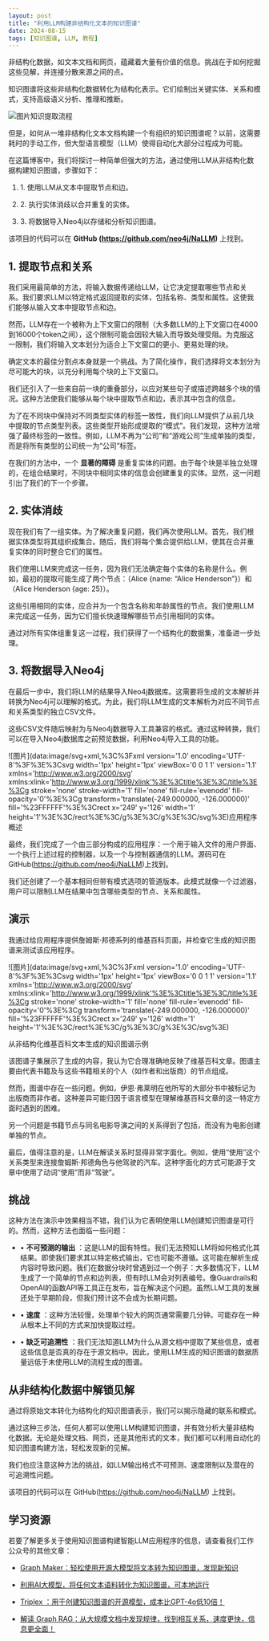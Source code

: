 ```yaml
---
layout: post
title: "利用LLM构建非结构化文本的知识图谱"
date: 2024-08-15
tags: [知识图谱, LLM, 教程]
---
```


非结构化数据，如文本文档和网页，蕴藏着大量有价值的信息。挑战在于如何挖掘这些见解，并连接分散来源之间的点。

知识图谱将这些非结构化数据转化为结构化表示。它们绘制出关键实体、关系和模式，支持高级语义分析、推理和推断。

![图片](https://picsaving-1258754708.cos.ap-guangzhou.myqcloud.com/img/single.png)知识提取流程

但是，如何从一堆非结构化文本文档构建一个有组织的知识图谱呢？以前，这需要耗时的手动工作，但大型语言模型（LLM）使得自动化大部分过程成为可能。

在这篇博客中，我们将探讨一种简单但强大的方法，通过使用LLM从非结构化数据构建知识图谱，步骤如下：

  1. 1\. 使用LLM从文本中提取节点和边。

  2. 2\. 执行实体消歧以合并重复的实体。

  3. 3\. 将数据导入Neo4j以存储和分析知识图谱。

该项目的代码可以在 **GitHub (https://github.com/neo4j/NaLLM)** 上找到。

## 1\. 提取节点和关系

我们采用最简单的方法，将输入数据传递给LLM，让它决定提取哪些节点和关系。我们要求LLM以特定格式返回提取的实体，包括名称、类型和属性。这使我们能够从输入文本中提取节点和边。

然而，LLM存在一个被称为上下文窗口的限制（大多数LLM的上下文窗口在4000到16000个token之间），这个限制可能会因较大输入而导致处理受阻。为克服这一限制，我们将输入文本划分为适合上下文窗口的更小、更易处理的块。

确定文本的最佳分割点本身就是一个挑战。为了简化操作，我们选择将文本划分为尽可能大的块，以充分利用每个块的上下文窗口。

我们还引入了一些来自前一块的重叠部分，以应对某些句子或描述跨越多个块的情况。这种方法使我们能够从每个块中提取节点和边，表示其中包含的信息。

为了在不同块中保持对不同类型实体的标签一致性，我们向LLM提供了从前几块中提取的节点类型列表。这些类型开始形成提取的“模式”。我们发现，这种方法增强了最终标签的一致性。例如，LLM不再为“公司”和“游戏公司”生成单独的类型，而是将所有类型的公司统一为“公司”标签。

在我们的方法中，一个 **显著的障碍**
是重复实体的问题。由于每个块是半独立处理的，在组合结果时，不同块中相同实体的信息会创建重复的实体。显然，这一问题引出了我们的下一个步骤。

## 2\. 实体消歧

现在我们有了一组实体。为了解决重复问题，我们再次使用LLM。首先，我们根据实体类型将其组织成集合。随后，我们将每个集合提供给LLM，使其在合并重复实体的同时整合它们的属性。

我们使用LLM来完成这一任务，因为我们无法确定每个实体的名称是什么。例如，最初的提取可能生成了两个节点：（Alice {name: “Alice
Henderson”}）和（Alice Henderson {age: 25}）。

这些引用相同的实体，应合并为一个包含名称和年龄属性的节点。我们使用LLM来完成这一任务，因为它们擅长快速理解哪些节点引用相同的实体。

通过对所有实体组重复这一过程，我们获得了一个结构化的数据集，准备进一步处理。

## 3\. 将数据导入Neo4j

在最后一步中，我们将LLM的结果导入Neo4j数据库。这需要将生成的文本解析并转换为Neo4j可以理解的格式。为此，我们将LLM生成的文本解析为对应不同节点和关系类型的独立CSV文件。

这些CSV文件随后映射为与Neo4j数据导入工具兼容的格式。通过这种转换，我们可以在导入Neo4j数据库之前预览数据，利用Neo4j导入工具的功能。

![图片](data:image/svg+xml,%3C%3Fxml version='1.0' encoding='UTF-8'%3F%3E%3Csvg
width='1px' height='1px' viewBox='0 0 1 1' version='1.1'
xmlns='http://www.w3.org/2000/svg'
xmlns:xlink='http://www.w3.org/1999/xlink'%3E%3Ctitle%3E%3C/title%3E%3Cg
stroke='none' stroke-width='1' fill='none' fill-rule='evenodd' fill-
opacity='0'%3E%3Cg transform='translate\(-249.000000, -126.000000\)'
fill='%23FFFFFF'%3E%3Crect x='249' y='126' width='1'
height='1'%3E%3C/rect%3E%3C/g%3E%3C/g%3E%3C/svg%3E)应用程序概述

最终，我们完成了一个由三部分构成的应用程序：一个用于输入文件的用户界面、一个执行上述过程的控制器，以及一个与控制器通信的LLM。源码可在
GitHub(https://github.com/neo4j/NaLLM)上找到。

我们还创建了一个基本相同但带有模式选项的管道版本。此模式就像一个过滤器，用户可以限制LLM在结果中包含哪些类型的节点、关系和属性。

## 演示

我通过给应用程序提供詹姆斯·邦德系列的维基百科页面，并检查它生成的知识图谱来测试该应用程序。

![图片](data:image/svg+xml,%3C%3Fxml version='1.0' encoding='UTF-8'%3F%3E%3Csvg
width='1px' height='1px' viewBox='0 0 1 1' version='1.1'
xmlns='http://www.w3.org/2000/svg'
xmlns:xlink='http://www.w3.org/1999/xlink'%3E%3Ctitle%3E%3C/title%3E%3Cg
stroke='none' stroke-width='1' fill='none' fill-rule='evenodd' fill-
opacity='0'%3E%3Cg transform='translate\(-249.000000, -126.000000\)'
fill='%23FFFFFF'%3E%3Crect x='249' y='126' width='1'
height='1'%3E%3C/rect%3E%3C/g%3E%3C/g%3E%3C/svg%3E)

从非结构化维基百科文本生成的知识图谱示例

该图谱子集展示了生成的内容，我认为它合理准确地反映了维基百科文章。图谱主要由代表书籍及与这些书籍相关的个人（如作者和出版商）的节点组成。

然而，图谱中存在一些问题。例如，伊恩·弗莱明在他所写的大部分书中被标记为出版商而非作者。这种差异可能归因于语言模型在理解维基百科文章的这一特定方面时遇到的困难。

另一个问题是书籍节点与同名电影导演之间的关系得到了包括，而没有为电影创建单独的节点。

最后，值得注意的是，LLM在解读关系时显得非常字面化。例如，使用“使用”这个关系类型来连接詹姆斯·邦德角色与他驾驶的汽车。这种字面化的方式可能源于文章中使用了动词“使用”而非“驾驶”。

## 挑战

这种方法在演示中效果相当不错，我们认为它表明使用LLM创建知识图谱是可行的。然而，这种方法也面临一些问题：

  * • **不可预测的输出** ：这是LLM的固有特性。我们无法预知LLM将如何格式化其结果。即使我们要求其以特定格式输出，它也可能不遵循。这可能在解析生成内容时导致问题。我们在数据分块时曾遇到过一个例子：大多数情况下，LLM生成了一个简单的节点和边列表，但有时LLM会对列表编号。像Guardrails和OpenAI的函数API等工具正在发布，旨在解决这个问题。虽然LLM工具的发展还处于早期阶段，但我们预计这不会成为长期问题。

  * • **速度** ：这种方法较慢，处理单个较大的网页通常需要几分钟。可能存在一种从根本上不同的方式来加快提取过程。

  * • **缺乏可追溯性** ：我们无法知道LLM为什么从源文档中提取了某些信息，或者这些信息是否真的存在于源文档中。因此，使用LLM生成的知识图谱的数据质量远低于未使用LLM的流程生成的图谱。

## 从非结构化数据中解锁见解

通过将原始文本转化为结构化的知识图谱表示，我们可以揭示隐藏的联系和模式。

通过这种三步法，任何人都可以使用LLM构建知识图谱，并有效分析大量非结构化数据。无论是处理文档、网页，还是其他形式的文本，我们都可以利用自动化的知识图谱构建方法，轻松发现新的见解。

我们也应注意这种方法的挑战，如LLM输出格式不可预测、速度限制以及潜在的可追溯性问题。

该项目的代码可以在 GitHub(https://github.com/neo4j/NaLLM) 上找到。

## 学习资源

若要了解更多关于使用知识图谱构建智能LLM应用程序的信息，请查看我们工作公众号的其他文章：

  * [Graph Maker：轻松使用开源大模型将文本转为知识图谱，发现新知识](http://mp.weixin.qq.com/s?__biz=Mzk0OTY0NzM1Ng==&mid=2247485901&idx=1&sn=0dbf87ae6cd841e826126cf2c3b99be0&chksm=c3546b5ef423e24889d10b4a9ee88655b6bf60e22b69596be5600ef28db3ef5433e4ca1edfc5&scene=21#wechat_redirect)  

  * [利用AI大模型，将任何文本语料转化为知识图谱，可本地运行](http://mp.weixin.qq.com/s?__biz=Mzk0OTY0NzM1Ng==&mid=2247485511&idx=1&sn=48398e8c05077a9e202e729771a27452&chksm=c3546ad4f423e3c205211f27169f6861c90450df19ac47518048242f8d11e1d023cefe22c084&scene=21#wechat_redirect)

  * [](http://mp.weixin.qq.com/s?__biz=Mzk0OTY0NzM1Ng==&mid=2247485511&idx=1&sn=48398e8c05077a9e202e729771a27452&chksm=c3546ad4f423e3c205211f27169f6861c90450df19ac47518048242f8d11e1d023cefe22c084&scene=21#wechat_redirect)[Triplex ：用于创建知识图谱的开源模型，成本比GPT-4o低10倍！](http://mp.weixin.qq.com/s?__biz=Mzk0OTY0NzM1Ng==&mid=2247486546&idx=1&sn=98139129e78b457e2f1885495f3c58b3&chksm=c3546ec1f423e7d7df329e883ab39c79eaf61e6bc38cc801a318c7f95a229a670b161ca445af&scene=21#wechat_redirect)

  * [](http://mp.weixin.qq.com/s?__biz=Mzk0OTY0NzM1Ng==&mid=2247485511&idx=1&sn=48398e8c05077a9e202e729771a27452&chksm=c3546ad4f423e3c205211f27169f6861c90450df19ac47518048242f8d11e1d023cefe22c084&scene=21#wechat_redirect)[解读 Graph RAG：从大规模文档中发现规律，找到相互关系，速度更快，信息更全面！](http://mp.weixin.qq.com/s?__biz=Mzk0OTY0NzM1Ng==&mid=2247486198&idx=1&sn=fe870f73635f7e97d576fb81c20befe2&chksm=c3546865f423e173293ec3697258a848a7dff22690a4b9cad0a91abdce7745760d98c5b16281&scene=21#wechat_redirect)